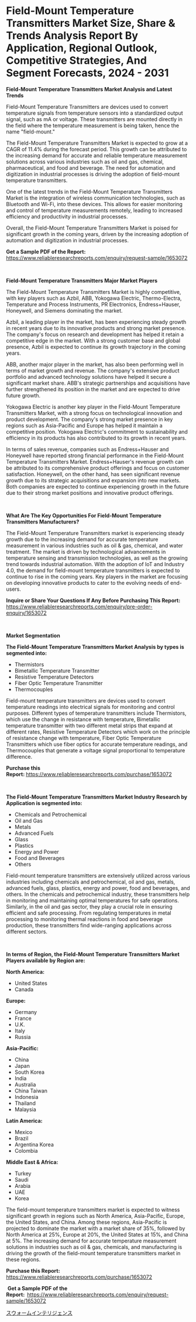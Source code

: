 <p><h1>Field-Mount Temperature Transmitters Market Size, Share & Trends Analysis Report By Application, Regional Outlook, Competitive Strategies, And Segment Forecasts, 2024 - 2031</h1></p><p><strong>Field-Mount Temperature Transmitters Market Analysis and Latest Trends</strong></p>
<p><p>Field-Mount Temperature Transmitters are devices used to convert temperature signals from temperature sensors into a standardized output signal, such as mA or voltage. These transmitters are mounted directly in the field where the temperature measurement is being taken, hence the name "field-mount."</p><p>The Field-Mount Temperature Transmitters Market is expected to grow at a CAGR of 11.4% during the forecast period. This growth can be attributed to the increasing demand for accurate and reliable temperature measurement solutions across various industries such as oil and gas, chemical, pharmaceutical, and food and beverage. The need for automation and digitization in industrial processes is driving the adoption of field-mount temperature transmitters.</p><p>One of the latest trends in the Field-Mount Temperature Transmitters Market is the integration of wireless communication technologies, such as Bluetooth and Wi-Fi, into these devices. This allows for easier monitoring and control of temperature measurements remotely, leading to increased efficiency and productivity in industrial processes.</p><p>Overall, the Field-Mount Temperature Transmitters Market is poised for significant growth in the coming years, driven by the increasing adoption of automation and digitization in industrial processes.</p></p>
<p><strong>Get a Sample PDF of the Report:&nbsp;</strong> <a href="https://www.reliableresearchreports.com/enquiry/request-sample/1653072">https://www.reliableresearchreports.com/enquiry/request-sample/1653072</a></p>
<p>&nbsp;</p>
<p><strong>Field-Mount Temperature Transmitters Major Market Players</strong></p>
<p><p>The Field-Mount Temperature Transmitters Market is highly competitive, with key players such as Azbil, ABB, Yokogawa Electric, Thermo-Electra, Temperature and Process Instruments, PR Electronics, Endress+Hauser, Honeywell, and Siemens dominating the market. </p><p>Azbil, a leading player in the market, has been experiencing steady growth in recent years due to its innovative products and strong market presence. The company's focus on research and development has helped it retain a competitive edge in the market. With a strong customer base and global presence, Azbil is expected to continue its growth trajectory in the coming years.</p><p>ABB, another major player in the market, has also been performing well in terms of market growth and revenue. The company's extensive product portfolio and advanced technology solutions have helped it secure a significant market share. ABB's strategic partnerships and acquisitions have further strengthened its position in the market and are expected to drive future growth.</p><p>Yokogawa Electric is another key player in the Field-Mount Temperature Transmitters Market, with a strong focus on technological innovation and product development. The company's strong market presence in key regions such as Asia-Pacific and Europe has helped it maintain a competitive position. Yokogawa Electric's commitment to sustainability and efficiency in its products has also contributed to its growth in recent years.</p><p>In terms of sales revenue, companies such as Endress+Hauser and Honeywell have reported strong financial performance in the Field-Mount Temperature Transmitters Market. Endress+Hauser's revenue growth can be attributed to its comprehensive product offerings and focus on customer satisfaction. Honeywell, on the other hand, has seen significant revenue growth due to its strategic acquisitions and expansion into new markets. Both companies are expected to continue experiencing growth in the future due to their strong market positions and innovative product offerings.</p></p>
<p>&nbsp;</p>
<p><strong>What Are The Key Opportunities For Field-Mount Temperature Transmitters Manufacturers?</strong></p>
<p><p>The Field-Mount Temperature Transmitters market is experiencing steady growth due to the increasing demand for accurate temperature measurement in various industries such as oil & gas, chemical, and water treatment. The market is driven by technological advancements in temperature sensing and transmission technologies, as well as the growing trend towards industrial automation. With the adoption of IoT and Industry 4.0, the demand for field-mount temperature transmitters is expected to continue to rise in the coming years. Key players in the market are focusing on developing innovative products to cater to the evolving needs of end-users.</p></p>
<p><strong>Inquire or Share Your Questions If Any Before Purchasing This Report:</strong> <a href="https://www.reliableresearchreports.com/enquiry/pre-order-enquiry/1653072">https://www.reliableresearchreports.com/enquiry/pre-order-enquiry/1653072</a></p>
<p>&nbsp;</p>
<p><strong>Market Segmentation</strong></p>
<p><strong>The Field-Mount Temperature Transmitters Market Analysis by types is segmented into:</strong></p>
<p><ul><li>Thermistors</li><li>Bimetallic Temperature Transmitter</li><li>Resistive Temperature Detectors</li><li>Fiber Optic Temperature Transmitter</li><li>Thermocouples</li></ul></p>
<p><p>Field-mount temperature transmitters are devices used to convert temperature readings into electrical signals for monitoring and control purposes. Different types of temperature transmitters include Thermistors, which use the change in resistance with temperature, Bimetallic temperature transmitter with two different metal strips that expand at different rates, Resistive Temperature Detectors which work on the principle of resistance change with temperature, Fiber Optic Temperature Transmitters which use fiber optics for accurate temperature readings, and Thermocouples that generate a voltage signal proportional to temperature difference.</p></p>
<p><strong>Purchase this Report:&nbsp;</strong><a href="https://www.reliableresearchreports.com/purchase/1653072">https://www.reliableresearchreports.com/purchase/1653072</a></p>
<p>&nbsp;</p>
<p><strong>The Field-Mount Temperature Transmitters Market Industry Research by Application is segmented into:</strong></p>
<p><ul><li>Chemicals and Petrochemical</li><li>Oil and Gas</li><li>Metals</li><li>Advanced Fuels</li><li>Glass</li><li>Plastics</li><li>Energy and Power</li><li>Food and Beverages</li><li>Others</li></ul></p>
<p><p>Field-mount temperature transmitters are extensively utilized across various industries including chemicals and petrochemical, oil and gas, metals, advanced fuels, glass, plastics, energy and power, food and beverages, and others. In the chemicals and petrochemical industry, these transmitters help in monitoring and maintaining optimal temperatures for safe operations. Similarly, in the oil and gas sector, they play a crucial role in ensuring efficient and safe processing. From regulating temperatures in metal processing to monitoring thermal reactions in food and beverage production, these transmitters find wide-ranging applications across different sectors.</p></p>
<p>&nbsp;</p>
<p><strong>In terms of Region, the Field-Mount Temperature Transmitters Market Players available by Region are:</strong></p>
<p>
    <p> <strong> North America: </strong>
        <ul>
            <li>United States</li>
            <li>Canada</li>
        </ul>
        </p> 
    <p> <strong> Europe: </strong>
        <ul>
            <li>Germany</li>
            <li>France</li>
            <li>U.K.</li>
            <li>Italy</li>
            <li>Russia</li>
        </ul>
        </p> 
    <p> <strong> Asia-Pacific: </strong>
        <ul>
            <li>China</li>
            <li>Japan</li>
            <li>South Korea</li>
            <li>India</li>
            <li>Australia</li>
            <li>China Taiwan</li>
            <li>Indonesia</li>
            <li>Thailand</li>
            <li>Malaysia</li>
        </ul>
        </p> 
    <p> <strong> Latin America: </strong>
        <ul>
            <li>Mexico</li>
            <li>Brazil</li>
            <li>Argentina Korea</li>
            <li>Colombia</li>
        </ul>
        </p> 
    <p> <strong> Middle East & Africa: </strong>
        <ul>
            <li>Turkey</li>
            <li>Saudi</li>
            <li>Arabia</li>
            <li>UAE</li>
            <li>Korea</li>
        </ul>
    </p>
    </p>
<p><p>The field-mount temperature transmitters market is expected to witness significant growth in regions such as North America, Asia-Pacific, Europe, the United States, and China. Among these regions, Asia-Pacific is projected to dominate the market with a market share of 35%, followed by North America at 25%, Europe at 20%, the United States at 15%, and China at 5%. The increasing demand for accurate temperature measurement solutions in industries such as oil & gas, chemicals, and manufacturing is driving the growth of the field-mount temperature transmitters market in these regions.</p></p>
<p><strong>Purchase this Report: </strong><a href="https://www.reliableresearchreports.com/purchase/1653072">https://www.reliableresearchreports.com/purchase/1653072</a></p>
<p>&nbsp;<strong>Get a Sample PDF of the Report:&nbsp;&nbsp;</strong><a href="https://www.reliableresearchreports.com/enquiry/request-sample/1653072">https://www.reliableresearchreports.com/enquiry/request-sample/1653072</a></p>
<p><strong></strong></p>
<p><p><a href="https://github.com/Sophiaard2003/Market-Research-Report-List-1/blob/main/998543912892.md">スウォームインテリジェンス</a></p></p>